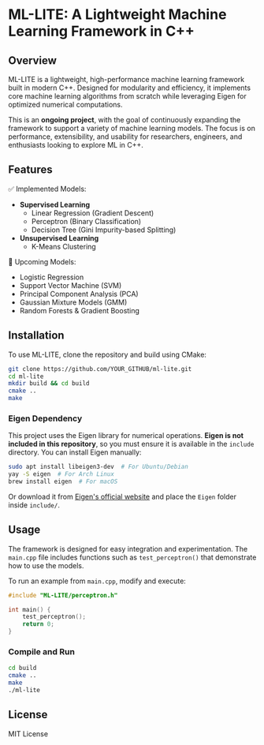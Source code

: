 ﻿# ML-LITE: A Lightweight Machine Learning Framework in C++

## Overview

ML-LITE is a lightweight, high-performance machine learning framework built in modern C++. Designed for modularity and efficiency, it implements core machine learning algorithms from scratch while leveraging Eigen for optimized numerical computations.

This is an **ongoing project**, with the goal of continuously expanding the framework to support a variety of machine learning models. The focus is on performance, extensibility, and usability for researchers, engineers, and enthusiasts looking to explore ML in C++.

## Features

✅ Implemented Models:

- **Supervised Learning**
  - Linear Regression (Gradient Descent)
  - Perceptron (Binary Classification)
  - Decision Tree (Gini Impurity-based Splitting)
- **Unsupervised Learning**
  - K-Means Clustering

🚀 Upcoming Models:

- Logistic Regression
- Support Vector Machine (SVM)
- Principal Component Analysis (PCA)
- Gaussian Mixture Models (GMM)
- Random Forests & Gradient Boosting

## Installation

To use ML-LITE, clone the repository and build using CMake:

```bash
git clone https://github.com/YOUR_GITHUB/ml-lite.git
cd ml-lite
mkdir build && cd build
cmake ..
make
```

### Eigen Dependency

This project uses the Eigen library for numerical operations. **Eigen is not included in this repository**, so you must ensure it is available in the `include` directory. You can install Eigen manually:

```bash  
sudo apt install libeigen3-dev  # For Ubuntu/Debian  
yay -S eigen  # For Arch Linux  
brew install eigen  # For macOS  
```

Or download it from [Eigen's official website](https://eigen.tuxfamily.org/) and place the `Eigen` folder inside `include/`.

## Usage

The framework is designed for easy integration and experimentation. The `main.cpp` file includes functions such as `test_perceptron()` that demonstrate how to use the models.

To run an example from `main.cpp`, modify and execute:

```cpp  
#include "ML-LITE/perceptron.h"

int main() {  
    test_perceptron();  
    return 0;  
}  
```

### Compile and Run

```bash  
cd build  
cmake ..  
make  
./ml-lite  
```

## License

MIT License
